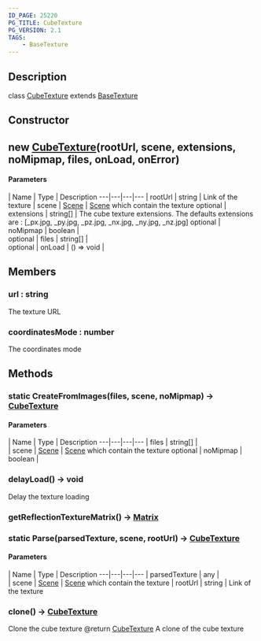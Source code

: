 ```yaml
---
ID_PAGE: 25220
PG_TITLE: CubeTexture
PG_VERSION: 2.1
TAGS:
    - BaseTexture
---
```

## Description

class [CubeTexture](/classes/2.5/CubeTexture) extends [BaseTexture](/classes/2.5/BaseTexture)



## Constructor

## new [CubeTexture](/classes/2.5/CubeTexture)(rootUrl, scene, extensions, noMipmap, files, onLoad, onError)



#### Parameters
 | Name | Type | Description
---|---|---|---
 | rootUrl | string |     Link of the texture
 | scene | [Scene](/classes/2.5/Scene) |     [Scene](/classes/2.5/Scene) which contain the texture
optional | extensions | string[] |     The cube texture extensions. The defaults extensions are : [_px.jpg, _py.jpg, _pz.jpg, _nx.jpg, _ny.jpg, _nz.jpg]
optional | noMipmap | boolean |   
optional | files | string[] |   
optional | onLoad | () =&gt; void | 
## Members

### url : string

The texture URL

### coordinatesMode : number

The coordinates mode

## Methods

### static CreateFromImages(files, scene, noMipmap) &rarr; [CubeTexture](/classes/2.5/CubeTexture)



#### Parameters
 | Name | Type | Description
---|---|---|---
 | files | string[] |   
 | scene | [Scene](/classes/2.5/Scene) |     [Scene](/classes/2.5/Scene) which contain the texture
optional | noMipmap | boolean |   
### delayLoad() &rarr; void

Delay the texture loading
### getReflectionTextureMatrix() &rarr; [Matrix](/classes/2.5/Matrix)


### static Parse(parsedTexture, scene, rootUrl) &rarr; [CubeTexture](/classes/2.5/CubeTexture)



#### Parameters
 | Name | Type | Description
---|---|---|---
 | parsedTexture | any |   
 | scene | [Scene](/classes/2.5/Scene) |     [Scene](/classes/2.5/Scene) which contain the texture
 | rootUrl | string |     Link of the texture
### clone() &rarr; [CubeTexture](/classes/2.5/CubeTexture)

Clone the cube texture
@return [CubeTexture](/classes/2.5/CubeTexture) A clone of the cube texture
